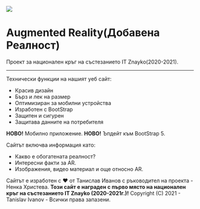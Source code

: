 ![](https://i.imgur.com/ABDGTB5.png)
# Augmented Reality(Добавена Реалност)
Проект за национален кръг на състезанието IT Znayko(2020-2021).
________________________________
Технически функции на нашият уеб сайт:
* Красив дизайн
* Бърз и лек на размер
* Оптимизиран за мобилни устройства
* Изработен с BootStrap
* Защитен и сигурен
* Защитава данните на потребителя

**НОВО!** Мобилно приложение.
**НОВО!** Ъпдейт към BootStrap 5.

Сайтът включва информация като:
* Какво е обогатената реалност?
* Интересни факти за AR.
* Изображения, видео материал и още относно AR.

Сайтът е изработен с ♥ от Танислав Иванов с ръководител на проекта - Ненка Христева. **Този сайт е награден с първо място на национален кръг на състезанието IT Znayko (2020-2021г.)!** Copyright (C) 2021 - Tanislav Ivanov - Всички права запазени.
